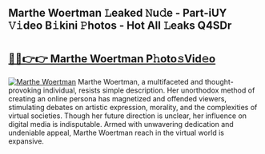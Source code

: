 ## Marthe Woertman 𝙻eaked 𝙽u𝚍e - Part-iUY 𝚅𝚒deo B𝚒kini 𝙿hotos - Hot All 𝙻eaks Q4SDr

# <h2><a href="http://ld3i7mk.urlbe.top/?page=Marthe+Woertman">🔗🔗👉👉 Marthe Woertman P𝚑oto𝚜Vid𝚎o</a></h2>

[![Marthe Woertman](https://i.imgur.com/eBuTRDB.gif)](http://ld3i7mk.urlbe.top/?page=Marthe+Woertman)
Marthe Woertman, a multifaceted and thought-provoking individual, resists simple description. Her unorthodox method of creating an online persona has magnetized and offended viewers, stimulating debates on artistic expression, morality, and the complexities of virtual societies. Though her future direction is unclear, her influence on digital media is indisputable. Armed with unwavering dedication and undeniable appeal, Marthe Woertman reach in the virtual world is expansive.
